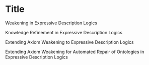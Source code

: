 # Title

Weakening in Expressive Description Logics

Knowledge Refinement in Expressive Description Logics

Extending Axiom Weakening to Expressive Description Logics

Extending Axiom Weakening for Automated Repair of Ontologies in Expressive Description Logics
